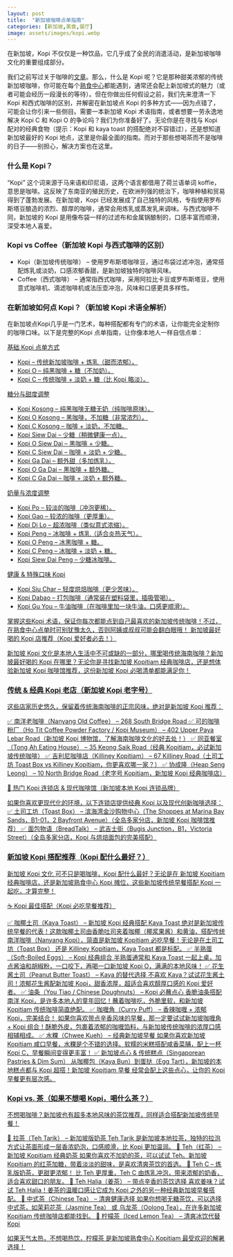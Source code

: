 ```yaml
---
layout: post
title:  "新加坡咖啡点单指南"
categories: [新加坡,美食,餐厅]
image: assets/images/kopi.webp
---
```


在新加坡，Kopi 不仅仅是一种饮品，它几乎成了全民的消遣活动，是新加坡咖啡文化的重要组成部分。

我们之前写过关于咖啡的[文章](https://fromhktosg.github.io/zh/singapore-coffee-starbucks/)。那么，什么是 Kopi 呢？它是那种甜美浓郁的传统新加坡咖啡，你可能在每个[熟食中心](https://fromhktosg.github.io/zh/hk-versus-sg-food/)都能遇到，通常还会配上新加坡式的魅力（或者可能会经历一段漫长的等待）。但在你做出任何假设之前，我们先来澄清一下 Kopi 和西式咖啡的区别，并解密在新加坡点 Kopi 的多种方式——因为点错了，可能会让你引来一些侧目。需要一本新加坡 Kopi 术语指南，或者想要一劳永逸地解决 Kopi C 和 Kopi O 的争论吗？我们为你准备好了。无论你是在寻找与 Kopi 配对的经典食物（提示：Kopi 和 kaya toast 的搭配绝对不容错过），还是想知道新加坡最好的 Kopi 地点，这里是你最全面的指南。而对于那些想喝茶而不是咖啡的日子——别担心，解决方案也在这里。

### 什么是 Kopi？

“Kopi” 这个词来源于马来语和印尼语，这两个语言都借用了荷兰语单词 koffie，意思是咖啡。这反映了东南亚的殖民历史，在欧洲列强的统治下，咖啡种植和贸易得到了蓬勃发展。在新加坡，Kopi 已经发展成了自己独特的风格，专指使用罗布斯塔豆酿造的浓烈、醇厚的咖啡，通常会用炼乳或蒸发乳来调味。与西式咖啡不同，新加坡的 Kopi 是用像布袋一样的过滤布和金属锅酿制的，口感丰富而顺滑，深受本地人喜爱。

### Kopi vs Coffee（新加坡 Kopi 与西式咖啡的区别）

+ Kopi（新加坡传统咖啡） – 使用罗布斯塔咖啡豆，通过布袋过滤冲泡，通常搭配炼乳或淡奶，口感浓郁香甜，是新加坡独特的咖啡风味。
+ Coffee（西式咖啡） – 通常指西式咖啡，采用阿拉比卡豆或罗布斯塔豆，使用意式咖啡机、滴滤咖啡机或法压壶冲泡，风味和口感更具多样性。

### 在新加坡如何点 Kopi？（新加坡 Kopi 术语全解析）

在新加坡点Kopi几乎是一门艺术，每种搭配都有专门的术语，让你能完全定制你的咖啡口味。以下是完整的Kopi 点单指南，让你像本地人一样自信点单：

<u>基础 Kopi 点单方式<u>

+ Kopi – 传统新加坡咖啡 + 炼乳（甜而浓郁）。
+ Kopi O – 纯黑咖啡 + 糖（不加奶）。
+ Kopi C – 传统咖啡 + 淡奶 + 糖（比 Kopi 略淡）。

<u>糖分与甜度调整<u>

+ Kopi Kosong – 纯黑咖啡无糖无奶（纯咖啡原味）。
+ Kopi O Kosong – 黑咖啡，不加糖（非常浓烈）。
+ Kopi C Kosong – 咖啡 + 淡奶，不加糖。
+ Kopi Siew Dai – 少糖（稍微健康一点）。
+ Kopi O Siew Dai – 黑咖啡 + 少糖。
+ Kopi C Siew Dai – 咖啡 + 淡奶 + 少糖。
+ Kopi Ga Dai – 额外甜（多加炼乳）。
+ Kopi O Ga Dai – 黑咖啡 + 额外糖。
+ Kopi C Ga Dai – 咖啡 + 淡奶 + 额外糖。

<u>奶量与浓度调整<u>

+ Kopi Po – 较淡的咖啡（冲泡更稀）。
+ Kopi Gao – 较浓的咖啡（更厚重）。
+ Kopi Di Lo – 超浓咖啡（类似意式浓缩）。
+ Kopi Peng – 冰咖啡 + 炼乳（适合炎热天气）。
+ Kopi O Peng – 冰黑咖啡 + 糖。
+ Kopi C Peng – 冰咖啡 + 淡奶 + 糖。
+ Kopi Siew Dai Peng – 少糖冰咖啡。

<u>健康 & 特殊口味 Kopi<u>

+ Kopi Siu Char – 轻度烘焙咖啡（更少苦味）。
+ Kopi Dabao – 打包咖啡（通常装在塑料袋里，插吸管喝）。
+ Kopi Gu You – 牛油咖啡（在咖啡里加一块牛油，口感更顺滑）。

掌握这些Kopi 术语，保证你每次都能点到自己最喜欢的新加坡传统咖啡！不过，在熟食中心点单时可别犹豫太久，否则阿姨或叔叔可能会翻白眼哦！
新加坡最好喝的 Kopi 店推荐（Kopi 爱好者必去！）

新加坡 Kopi 文化是本地人生活中不可或缺的一部分，哪里喝传统海南咖啡？新加坡最好喝的 Kopi 在哪里？无论你是寻找新加坡 Kopitiam 经典咖啡店，还是想体验新加坡 Kopi 咖啡馆推荐，这份新加坡 Kopi 必喝清单都能满足你！

### 传统 & 经典 Kopi 老店（新加坡 Kopi 老字号）

这些店家历史悠久，保留着传统海南咖啡的正宗风味，绝对是新加坡 Kopi 推荐：

✅ 南洋老咖啡（Nanyang Old Coffee） – 268 South Bridge Road
✅ 可的咖啡粉厂（Ho Tit Coffee Powder Factory / Kopi Museum） – 402 Upper Paya Lebar Road（新加坡 Kopi 博物馆，了解海南咖啡文化的好去处！）
✅ 同亚餐室（Tong Ah Eating House） – 35 Keong Saik Road（经典 Kopitiam，必试新加坡传统咖啡）
✅ 吉利尼咖啡店（Killiney Kopitiam） – 67 Killiney Road（土司工坊 Toast Box vs Killiney Kopitiam，你更喜欢哪一家？）
✅ 协成隆（Heap Seng Leong） – 10 North Bridge Road（老字号 Kopitiam，新加坡 Kopi 经典咖啡店）

📍 热门 Kopi 连锁店 & 现代咖啡馆（新加坡本地 Kopi 连锁品牌）

如果你喜欢更现代化的环境，以下连锁店提供经典 Kopi 以及现代创新咖啡选择：
✅ 土司工坊（Toast Box） – 滨海湾金沙购物中心（The Shoppes at Marina Bay Sands，B1-01，2 Bayfront Avenue）（全岛多家分店，新加坡 Kopi 咖啡馆推荐）
✅ 面包物语（BreadTalk） – 武吉士街（Bugis Junction，B1，Victoria Street）（全岛多家分店，Kopi 与烘焙面包的完美搭配）

### 新加坡 Kopi 搭配推荐（Kopi 配什么最好？）

新加坡 Kopi 文化 可不只是喝咖啡，Kopi 配什么最好？无论是在 新加坡 Kopitiam 经典咖啡店，还是新加坡熟食中心 Kopi 摊位，这些新加坡传统早餐搭配 Kopi 一起吃，才算完整！

☕ Kopi 最佳搭配（Kopi 必吃早餐推荐）

✅ 咖椰土司（Kaya Toast） – 新加坡 Kopi 经典搭配
Kaya Toast 绝对是新加坡传统早餐的代表！这款咖椰土司由香脆吐司夹着咖椰（椰浆果酱）和黄油，搭配传统南洋咖啡（Nanyang Kopi），简直是新加坡 Kopitiam 必吃早餐！无论是在土司工坊（Toast Box） 还是 Killiney Kopitiam，Kaya Toast 都是标配。
✅ 半熟蛋（Soft-Boiled Eggs） – Kopi 经典组合
半熟蛋通常和 Kaya Toast 一起上桌，加点酱油和胡椒粉，一口咬下，再喝一口新加坡 Kopi O，满满的本地风味！
✅ 花生酱土司（Peanut Butter Toast） – Kaya 的替代选择
不喜欢 Kaya？试试花生酱土司！浓郁花生酱配新加坡 Kopi，甜香浓厚，超适合喜欢醇厚口感的 Kopi 爱好者。
✅ 油条（You Tiao / Chinese Doughnuts） – Kopi 必蘸点心
香脆油条搭配南洋 Kopi，是许多本地人的童年回忆！蘸着咖啡吃，外脆里软，和新加坡 Kopitiam 传统咖啡简直绝配。
✅ 咖喱角（Curry Puff） – 香辣咖喱 + 浓郁 Kopi，完美结合！
如果你喜欢带点辛香风味的早餐，那一定要试试新加坡咖喱角 + Kopi 组合！酥脆外皮，包裹着浓郁的咖喱馅料，与新加坡传统咖啡的浓厚口感相辅相成。
✅ 水粿（Chwee Kueh） – 经典新加坡早餐
如果你喜欢新加坡 Kopitiam 咸口早餐，水粿是个不错的选择。软糯的米糕搭配咸香菜脯，配上一杯Kopi C，早餐瞬间变得更丰富！
✅ 新加坡点心 & 传统糕点（Singaporean Pastries & Dim Sum）
从咖椰包（Kaya Bun）到蛋挞（Egg Tart），新加坡的本地糕点都与 Kopi 超搭！新加坡 Kopitiam 早餐 经常会配上这些点心，让你的 Kopi 早餐更有层次感。

### Kopi vs. 茶（如果不想喝 Kopi，喝什么茶？）

不想喝咖啡？新加坡也有超多本地风味的茶饮推荐，同样适合搭配新加坡传统早餐！

🍵 拉茶（Teh Tarik） – 新加坡版奶茶
Teh Tarik 是新加坡本地拉茶，独特的拉泡方式让茶面形成一层香浓奶泡，口感顺滑，比 Kopi 更加温润。
🍵 Teh（红茶） – 新加坡 Kopitiam 经典奶茶
如果你喜欢不加奶的茶，可以试试 Teh。新加坡 Kopitiam 的红茶加糖，带着淡淡的甜味，是喜欢清爽茶饮的首选。
🍵 Teh C – 炼乳版奶茶，更甜更浓郁！
比 Teh 更厚重，Teh C 由炼乳冲泡，带来浓郁的奶香，适合喜欢甜口的朋友。
🍵 Teh Halia（姜茶） – 带点辛香的茶饮选择
喜欢姜味？试试 Teh Halia！姜茶的温暖口感让它成为 Kopi 之外的另一种经典新加坡早餐搭配。
🍵 中式茶（Chinese Tea） – 清爽健康选择
如果你想喝无糖茶饮，可以选择中式茶，如茉莉花茶（Jasmine Tea） 或 乌龙茶（Oolong Tea），在许多新加坡 Kopitiam 传统咖啡店都能找到。
🍵 柠檬茶（Iced Lemon Tea） – 清爽冰饮代替 Kopi

如果天气太热，不想喝热饮，柠檬茶 是新加坡熟食中心 Kopitiam 最受欢迎的解暑选择！

